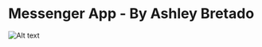 # Messenger App - By Ashley Bretado

![Alt text](/ashbretado/MessengerAsh/Capture.JPG "Optional Title")
